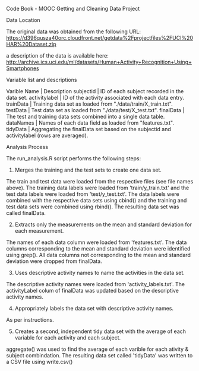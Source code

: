 Code Book - MOOC Getting and Cleaning Data Project

Data Location

The original data was obtained from the following URL:
	https://d396qusza40orc.cloudfront.net/getdata%2Fprojectfiles%2FUCI%20HAR%20Dataset.zip

a description of the data is available here:
	http://archive.ics.uci.edu/ml/datasets/Human+Activity+Recognition+Using+Smartphones

Variable list and descriptions

Varible Name	| Description
subjectid	| ID of each subject recorded in the data set. 
activitylabel	| ID of the activity associated with each data entry. 
trainData	| Training data set as loaded from "./data/train/X_train.txt".
testData	| Test data set as loaded from "./data/test/X_test.txt".
finalData	| The test and training data sets combined into a single data table. 
dataNames	| Names of each data field as loaded from "features.txt".
tidyData	| Aggregating the finalData set based on the subjectid and activitylabel (rows are averaged). 

Analysis Process

The run_analysis.R script performs the following steps: 

1. Merges the training and the test sets to create one data set.

The train and test data were loaded from the respective files (see file names above). The training data labels were loaded from 'train/y_train.txt' and the test data labels were loaded from 'test/y_test.txt'. The data labels were combined with the respective data sets using cbind() and the training and test data sets were combined using rbind(). The resulting data set was called finalData.

2. Extracts only the measurements on the mean and standard deviation for each measurement.

The names of each data column were loaded from 'features.txt'. The data columns corresponding to the mean and standard deviation were identified using grep(). All data columns not corresponding to the mean and standard deviation were dropped from finalData. 

3. Uses descriptive activity names to name the activities in the data set.

The descriptive activity names were loaded from 'activity_labels.txt'. The activityLabel colum of finalData was updated based on the descriptive activity names.

4. Appropriately labels the data set with descriptive activity names.

As per instructions. 

5. Creates a second, independent tidy data set with the average of each variable for each activity and each subject.

aggregate() was used to find the average of each varible for each ativity & subject combindation. The resulting data set called 'tidyData' was written to a CSV file using write.csv()





